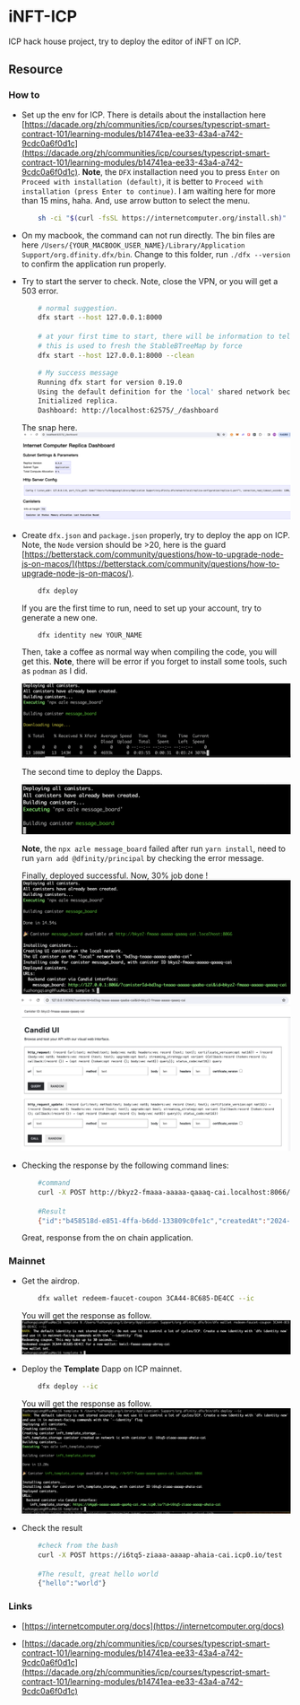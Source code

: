 # iNFT-ICP

ICP hack house project, try to deploy the editor of iNFT on ICP.

## Resource

### How to

- Set up the env for ICP. There is details about the installaction here [https://dacade.org/zh/communities/icp/courses/typescript-smart-contract-101/learning-modules/b14741ea-ee33-43a4-a742-9cdc0a6f0d1c](https://dacade.org/zh/communities/icp/courses/typescript-smart-contract-101/learning-modules/b14741ea-ee33-43a4-a742-9cdc0a6f0d1c). **Note**, the `DFX` installaction need you to press `Enter` on `Proceed with installation (default)`, it is better to `Proceed with installation (press Enter to continue)`. I am waiting here for more than 15 mins, haha. And, use arrow button to select the menu.

    ```BASH
        sh -ci "$(curl -fsSL https://internetcomputer.org/install.sh)"
    ```

- On my macbook, the command can not run directly. The bin files are here `/Users/{YOUR_MACBOOK_USER_NAME}/Library/Application Support/org.dfinity.dfx/bin`. Change to this folder, run `./dfx --version` to confirm the application run properly.

- Try to start the server to check. Note, close the VPN, or you will get a 503 error.  

    ```BASH
        # normal suggestion.
        dfx start --host 127.0.0.1:8000

        # at your first time to start, there will be information to tell you add --clean flag
        # this is used to fresh the StableBTreeMap by force
        dfx start --host 127.0.0.1:8000 --clean
    ```

    ```BASH
        # My success message
        Running dfx start for version 0.19.0
        Using the default definition for the 'local' shared network because /Users/fuzhongqiang/.config/dfx/networks.json does not exist.
        Initialized replica.
        Dashboard: http://localhost:62575/_/dashboard
    ```

    The snap here.
    ![dashboard snap](snaps/dashboard.png)

- Create `dfx.json` and `package.json` properly, try to deploy the app on ICP. Note, the `Node` version should be >20, here is the guard [https://betterstack.com/community/questions/how-to-upgrade-node-js-on-macos/](https://betterstack.com/community/questions/how-to-upgrade-node-js-on-macos/).

    ```BASH
        dfx deploy
    ```

    If you are the first time to run, need to set up your account, try to generate a new one.

    ```BASH
        dfx identity new YOUR_NAME
    ```

    Then, take a coffee as normal way when compiling the code, you will get this. **Note**, there will be error if you forget to install some tools, such as `podman` as I did.

    ![Depoying](snaps/deploying.png)

    The second time to deploy the Dapps.

    ![Depoying](snaps/deploying_normal.png)

    **Note**, the `npx azle message_board` failed after run `yarn install`, need to run `yarn add @dfinity/principal` by checking the error message. 

    Finally, deployed successful. Now, 30% job done !
    ![success](snaps/success.png)
    ![success](snaps/message_board.png)

- Checking the response by the following command lines:

    ```BASH
        #command
        curl -X POST http://bkyz2-fmaaa-aaaaa-qaaaq-cai.localhost:8066/messages -H "Content-type: application/json" -d '{"title": "todo list", "body": "some important things", "attachmentURL": "url/path/to/some/photo/attachment"}'

        #Result
        {"id":"b458518d-e851-4ffa-b6dd-133809c0fe1c","createdAt":"2024-04-09T04:32:32.514Z","title":"todo list","body":"some important things","attachmentURL":"url/path/to/some/photo/attachment"}
    ```

    Great, response from the on chain application.

### Mainnet

- Get the airdrop.

    ```BASH
        dfx wallet redeem-faucet-coupon 3CA44-8C685-DE4CC --ic
    ```

    You will get the response as follow.
    ![Airdrop](snaps/airdrop.png)

- Deploy the **Template** Dapp on ICP mainnet.

    ```BASH
        dfx deploy --ic
    ```

    You will get the response as follow.
    ![Deploy on mainnet done](snaps/done.png)

- Check the result

    ```BASH
        #check from the bash
        curl -X POST https://i6tq5-ziaaa-aaaap-ahaia-cai.icp0.io/test

        #The result, great hello world
        {"hello":"world"}
    ```

### Links

- [https://internetcomputer.org/docs](https://internetcomputer.org/docs)

- [https://dacade.org/zh/communities/icp/courses/typescript-smart-contract-101/learning-modules/b14741ea-ee33-43a4-a742-9cdc0a6f0d1c](https://dacade.org/zh/communities/icp/courses/typescript-smart-contract-101/learning-modules/b14741ea-ee33-43a4-a742-9cdc0a6f0d1c)